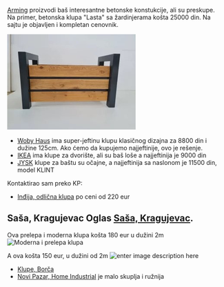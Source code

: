 [Arming](https://arming.rs/betonska-galanterija/) proizvodi baš interesantne betonske konstukcije, ali su preskupe. Na primer, betonska klupa "Lasta" sa žardinjerama košta 25000 din. Na sajtu je objavljen i kompletan cenovnik.

![Žardinjera moderna metal-drvo](2023-09-29-drvo-metal-zardinjera.jpg) 


- [Woby Haus](https://www.wobyhaus.co.rs/satorilezaljkekrevet-stolice/26311-klupa-bastenska) ima super-jeftinu klupu klasičnog dizajna za 8800 din i dužine 125cm. Ako ćemo da kupujemo najjeftinije, ovo je rešenje.
-  [IKEA](https://www.ikea.com/rs/sr/cat/bastenske-klupe-47386/) ima klupe za dvorište, ali su baš loše a najjeftinija je 9000 din
- [JYSK](https://jysk.rs/basta/bastenske-klupe) klupe za baštu su očajne, a najjeftinija sa naslonom je 11500 din, model KLINT

Kontaktirao sam preko KP:

- [Inđija, odlična klupa](https://novi.kupujemprodajem.com/dvoriste-i-basta/bastenski-namestaj/klupe/oglas/92578311) po ceni od 220 eur

Saša, Kragujevac
Oglas [Saša, Kragujevac](https://novi.kupujemprodajem.com/dvoriste-i-basta/bastenski-namestaj/klupa-bastenska-klupa-metal-drvo/oglas/147439223). 
- 
Ova prelepa i moderna klupa košta 180 eur u dužini 2m
![Moderna i prelepa klupa](https://images.kupujemprodajem.com/photos/oglasi/3/22/147439223/147439223_642b1883b598b4-42608253e793d48f1809b55.webp)

A ova košta 150 eur, u dužini od 2m
![enter image description here](https://images.kupujemprodajem.com/photos/oglasi/3/22/147439223/147439223_642b6500a1b3b6-640951396d5e1fe6ba6f8aa.webp)
- [Klupe, Borča](https://novi.kupujemprodajem.com/dvoriste-i-basta/bastenski-namestaj/klupe/oglas/150956654)
- [Novi Pazar, Home Industrial](https://novi.kupujemprodajem.com/dvoriste-i-basta/bastenski-namestaj/klupa/oglas/157552182) je malo skuplja i ružnija
<!--stackedit_data:
eyJoaXN0b3J5IjpbMjE0NjI1MjgzNyw0NDY3NDYwMjAsMzk1OD
MzNDc5LC0yMDg1MDMwNjExLDY3NzgxMTM4NiwxMTQ2Nzk3NTAz
LDE2OTE4NzkwNTMsLTg5NTQxNjQ2MV19
-->